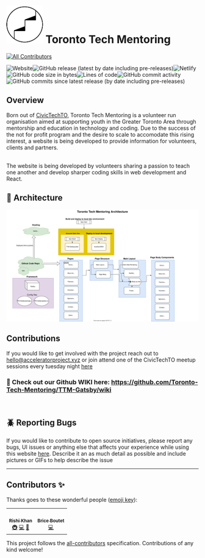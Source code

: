 # <img src="./src/images/navbar/logo-ttm.svg"> Toronto Tech Mentoring
<!-- ALL-CONTRIBUTORS-BADGE:START - Do not remove or modify this section -->
[![All Contributors](https://img.shields.io/badge/all_contributors-2-orange.svg?style=flat-square)](#contributors-)
<!-- ALL-CONTRIBUTORS-BADGE:END -->
![Website](https://img.shields.io/website?down_color=red&down_message=offline&up_color=green&up_message=online&url=https%3A%2F%2Fwww.torontotechmentoring.live%2F)![GitHub release (latest by date including pre-releases)](https://img.shields.io/github/v/release/Toronto-Tech-Mentoring/TTM-Gatsby?include_prereleases)![Netlify](https://img.shields.io/netlify/129ddafb-ec6d-4002-83e5-ce05c55ca1a1?style=plastic)<br/>![GitHub code size in bytes](https://img.shields.io/github/languages/code-size/Toronto-Tech-Mentoring/TTM-Gatsby?style=plastic)![Lines of code](https://img.shields.io/tokei/lines/github/Toronto-Tech-Mentoring/TTM-Gatsby)![GitHub commit activity](https://img.shields.io/github/commit-activity/w/Toronto-Tech-Mentoring/TTM-gatsby)![GitHub commits since latest release (by date including pre-releases)](https://img.shields.io/github/commits-since/Toronto-Tech-Mentoring/TTM-gatsby/latest?include_prereleases)

## Overview

Born out of [CivicTechTO](http://civictech.ca/), Toronto Tech Mentoring is a volunteer run organisation aimed at supporting youth in the Greater Toronto Area through mentorship and education in technology and coding. Due to the success of the not for profit program and the desire to scale to accomodate this rising interest, a website is being developed to provide information for volunteers, clients and partners.

<br/>
The website is being developed by volunteers sharing a passion to teach one another and develop sharper coding skills in web development and React.

<br/>

## :construction: Architecture

<img src="./TTM-Arch.svg">

## Contributions

If you would like to get involved with the project reach out to hello@acceleratorproject.xyz or join attend one of the CivicTechTO meetup sessions every tuesday night [here](https://www.meetup.com/Civic-Tech-Toronto/)

### 💜 Check out our Github WIKI here: https://github.com/Toronto-Tech-Mentoring/TTM-Gatsby/wiki
<br/>

## :beetle: Reporting Bugs

If you would like to contribute to open source initiatives, please report any bugs, UI issues or anything else that affects your experience while using this website [here](https://github.com/Toronto-Tech-Mentoring/TTM-Gatsby/issues). Describe it an as much detail as possible and include pictures or GIFs to help describe the issue
***

## Contributors ✨

Thanks goes to these wonderful people ([emoji key](https://allcontributors.org/docs/en/emoji-key)):

<!-- ALL-CONTRIBUTORS-LIST:START - Do not remove or modify this section -->
<!-- prettier-ignore-start -->
<!-- markdownlint-disable -->
<table>
  <tr>
    <td align="center"><a href="https://github.com/rishFilet"><img src="https://avatars2.githubusercontent.com/u/28996036?v=4" width="100px;" alt=""/><br /><sub><b>Rishi Khan</b></sub></a><br /><a href="#infra-rishFilet" title="Infrastructure (Hosting, Build-Tools, etc)">🚇</a> <a href="https://github.com/Toronto-Tech-Mentoring/TTM-Gatsby/commits?author=rishFilet" title="Code">💻</a> <a href="#projectManagement-rishFilet" title="Project Management">📆</a></td>
    <td align="center"><a href="https://brice-boutet.herokuapp.com/"><img src="https://avatars3.githubusercontent.com/u/59809722?v=4" width="100px;" alt=""/><br /><sub><b>Brice Boutet</b></sub></a><br /><a href="https://github.com/Toronto-Tech-Mentoring/TTM-Gatsby/commits?author=BBoutet1" title="Code">💻</a></td>
  </tr>
</table>

<!-- markdownlint-enable -->
<!-- prettier-ignore-end -->
<!-- ALL-CONTRIBUTORS-LIST:END -->

This project follows the [all-contributors](https://github.com/all-contributors/all-contributors) specification. Contributions of any kind welcome!


